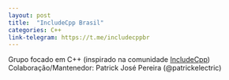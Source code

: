 ```yaml
---
layout: post
title:  "IncludeCpp Brasil"
categories: C++
link-telegram: https://t.me/includecppbr
---
```

Grupo focado em C++ (inspirado na comunidade [IncludeCpp](https://includecpp.org))
Colaboração/Mantenedor: Patrick José Pereira (@patrickelectric)
